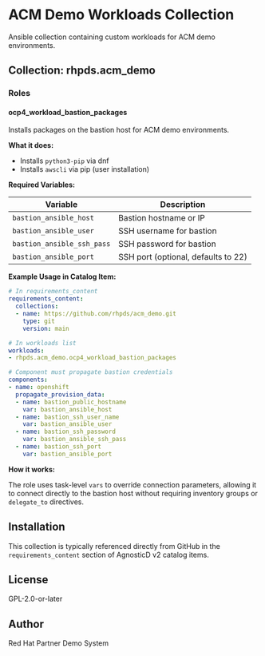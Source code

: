 # ACM Demo Workloads Collection

Ansible collection containing custom workloads for ACM demo environments.

## Collection: rhpds.acm_demo

### Roles

#### ocp4_workload_bastion_packages

Installs packages on the bastion host for ACM demo environments.

**What it does:**
- Installs `python3-pip` via dnf
- Installs `awscli` via pip (user installation)

**Required Variables:**

| Variable | Description |
|----------|-------------|
| `bastion_ansible_host` | Bastion hostname or IP |
| `bastion_ansible_user` | SSH username for bastion |
| `bastion_ansible_ssh_pass` | SSH password for bastion |
| `bastion_ansible_port` | SSH port (optional, defaults to 22) |

**Example Usage in Catalog Item:**

```yaml
# In requirements_content
requirements_content:
  collections:
  - name: https://github.com/rhpds/acm_demo.git
    type: git
    version: main

# In workloads list
workloads:
- rhpds.acm_demo.ocp4_workload_bastion_packages

# Component must propagate bastion credentials
components:
- name: openshift
  propagate_provision_data:
  - name: bastion_public_hostname
    var: bastion_ansible_host
  - name: bastion_ssh_user_name
    var: bastion_ansible_user
  - name: bastion_ssh_password
    var: bastion_ansible_ssh_pass
  - name: bastion_ssh_port
    var: bastion_ansible_port
```

**How it works:**

The role uses task-level `vars` to override connection parameters, allowing it to connect directly to the bastion host without requiring inventory groups or `delegate_to` directives.

## Installation

This collection is typically referenced directly from GitHub in the `requirements_content` section of AgnosticD v2 catalog items.

## License

GPL-2.0-or-later

## Author

Red Hat Partner Demo System
